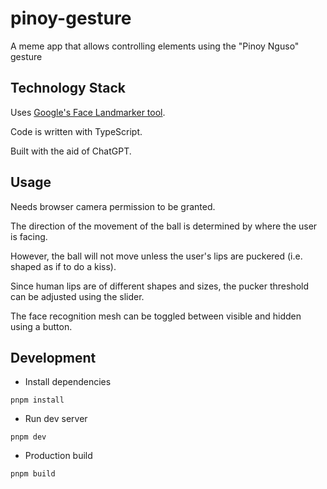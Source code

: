 # pinoy-gesture

A meme app that allows controlling elements using the "Pinoy Nguso" gesture

## Technology Stack

Uses [Google's Face Landmarker tool](https://ai.google.dev/edge/mediapipe/solutions/vision/face_landmarker/web_js).

Code is written with TypeScript.

Built with the aid of ChatGPT.

## Usage

Needs browser camera permission to be granted.

The direction of the movement of the ball is determined by where the user is facing.

However, the ball will not move unless the user's lips are puckered (i.e. shaped as if to do a kiss).

Since human lips are of different shapes and sizes, the pucker threshold can be adjusted using the slider.

The face recognition mesh can be toggled between visible and hidden using a button.

## Development

- Install dependencies

`pnpm install`

- Run dev server

`pnpm dev`

- Production build

`pnpm build`
